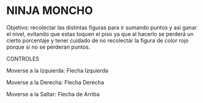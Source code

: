# NINJA MONCHO

Objetivo: recolectar las distintas figuras para ir sumando puntos y así ganar el nivel, 
evitando que estas toquen el piso ya que al hacerlo se perderá un cierto porcentaje y 
tener cuidado de no recolectár la figura de color rojo porque si no se perderan puntos.

CONTROLES
<p>Moverse a la Izquierda: Flecha Izquierda</p>
<p>Moverse a la Derecha: Flecha Derecha</p>
<p>Moverse a la Saltar: Flecha de Arriba</p>


